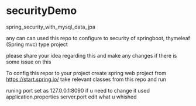 # securityDemo
spring_security_with_mysql_data_jpa


any can can used this repo to configure to security of springboot, thymeleaf (Spring mvc) type project

please share your idea regarding this and make any changes if there is some issue on this 

To config this repor to your project
  create spring web project from https://start.spring.io/
  take relevant classes from this repo and run 
  
  runing port set as 127.0.0.1:8090 if u need to change it
    used application.properties server.port edit what u whished
    
